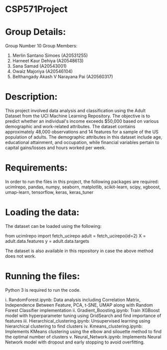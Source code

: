 # CSP571Project

# Group Details:
Group Number 10
Group Members:
1. Merlin Santano Simoes (A20531255)
2. Harneet Kaur Dehiya (A20548613)
3. Sana Samad (A20543001)
4. Owaiz Majoriya (A20546104)
5. Belthangady Akash V Narayana Pai (A20560317)

# Description:
This project involved data analysis and classification using the Adult Dataset from the UCI Machine Learning Repository. The objective is to predict whether an individual's income exceeds $50,000 based on various demographic and work-related attributes.
The dataset contains approximately 48,000 observations and 14 features for a sample of the US population of adults. The demographic attributes in this dataset include age, educational attainment, and occupation, while financial variables pertain to capital gains/losses and hours worked per week. 

# Requirements:
In order to run the files in this project, the following packages are required:
ucimlrepo, pandas, numpy, seaborn, matplotlib, scikit-learn, scipy, xgboost, umap-learn, tensorflow, keras, keras_tuner

# Loading the data:
The dataset can be loaded using the following:

from ucimlrepo import fetch_ucirepo 
adult = fetch_ucirepo(id=2) 
X = adult.data.features 
y = adult.data.targets 

The dataset is also available in this repository in case the above method does not work.

# Running the files:
Python 3 is required to run the code.

i. RandomForest.ipynb: Data analysis including Correlation Matrix, Independence Between Feature, PCA, t-SNE, UMAP along with Random Forest Classifier implementation
ii. Gradient_Boosting.ipynb: Train XGBoost model with hyperparameter tuning using GridSearch and find importance of features
iii. Hierarchical_clustering.ipynb: Unsupervised learning using hierarchical clustering to find clusters
iv. Kmeans_clustering.ipynb: Implements KMeans clustering using the elbow and silouette method to find the optimal number of clusters
v. Neural_Network.ipynb: Implements Neural Network model with dropout and early stopping to avoid overfitting. 
